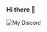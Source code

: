 ### Hi there 👋
![My Discord](https://discord-readme-badge.vercel.app/api?id=725724795517403266)


<!--
**JoqniX/JoqniX** is a ✨ _special_ ✨ repository because its `README.md` (this file) appears on your GitHub profile.

Here are some ideas to get you started:

![My Discord](https://discord-readme-badge.vercel.app/api?id=334343489288404993)
- 🔭 I’m currently working on ...
- 🌱 I’m currently learning ...
- 👯 I’m looking to collaborate on ...
- 🤔 I’m looking for help with ...
- 💬 Ask me about ...
- 📫 How to reach me: ...
- 😄 Pronouns: ...
- ⚡ Fun fact: ...
-->
